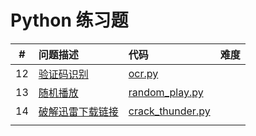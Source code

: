 # Python 练习题

|  #   | 问题描述                                     | 代码                                       | 难度   |
| :--: | :--------------------------------------- | :--------------------------------------- | :--- |
|  12  | [验证码识别](src/ocr/description.md)          | [ocr.py](src/ocr/ocr.py)                 |      |
|  13  | [随机播放](src/random_play/description.md)   | [random_play.py]((src/random_play/random_play.py)) |      |
|  14  | [破解迅雷下载链接](src/crack_thunder/description.md) | [crack_thunder.py]((src/crack_thunder/crack_thunder.py)) |      |
|      |                                          |                                          |      |

